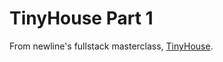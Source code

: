 # TinyHouse Part 1
From newline's fullstack masterclass, [TinyHouse](https://www.newline.co/tinyhouse).
